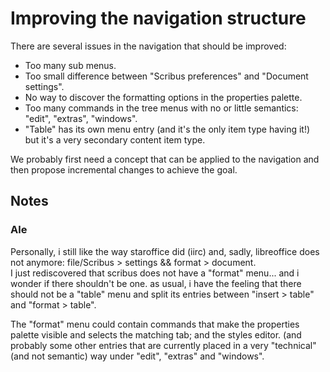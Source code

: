 # Improving the navigation structure

There are several issues in the navigation that should be improved:

- Too many sub menus.
- Too small difference between "Scribus preferences" and "Document settings".
- No way to discover the formatting options in the properties palette.
- Too many commands in the tree menus with no or little semantics: "edit", "extras", "windows".
- "Table" has its own menu entry (and it's the only item type having it!) but it's a very secondary content item type.

We probably first need a concept that can be applied to the navigation and then propose incremental changes to achieve the goal.

## Notes

### Ale

Personally, i still like the way staroffice did (iirc) and, sadly, libreoffice does not anymore: file/Scribus > settings && format > document.  
I just rediscovered that scribus does not have a "format" menu... and i wonder if there shouldn't be one.
as usual, i have the feeling that there should not be a "table" menu and split its entries between "insert > table" and "format > table".

The "format" menu could contain commands that make the properties palette visible and selects the matching tab; and the styles editor. (and probably some other entries that are currently placed in a very "technical" (and not semantic) way under "edit", "extras" and "windows".


